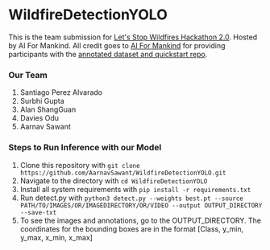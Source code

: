 # WildfireDetectionYOLO
This is the team submission for [Let's Stop Wildfires Hackathon 2.0](https://aiformankind.org/lets-stop-wildfires-hackathon-2.0). Hosted by AI For Mankind. All credit goes to [AI For Mankind](https://github.com/aiformankind/wildfire-smoke-detection-camera) for providing participants with the [annotated dataset and quickstart repo](https://github.com/aiformankind/wildfire-smoke-dataset).
### Our Team
1. Santiago Perez Alvarado
2. Surbhi Gupta
3. Alan ShangGuan
4. Davies Odu
5. Aarnav Sawant
### Steps to Run Inference with our Model
1. Clone this repository with ```git clone https://github.com/AarnavSawant/WildfireDetectionYOLO.git```
2. Navigate to the directory with ```cd WildfireDetectionYOLO```
3. Install all system requirements with ```pip install -r requirements.txt```
4. Run detect.py with ```python3 detect.py --weights best.pt --source PATH/TO/IMAGES/OR/IMAGEDIRECTORY/OR/VIDEO --output OUTPUT_DIRECTORY --save-txt```
5. To see the images and annotations, go to the OUTPUT_DIRECTORY. The coordinates for the bounding boxes are in the format [Class, y_min, y_max, x_min, x_max]
